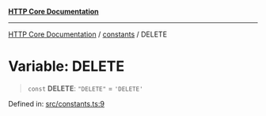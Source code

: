 [**HTTP Core Documentation**](../../README.md)

***

[HTTP Core Documentation](../../README.md) / [constants](../README.md) / DELETE

# Variable: DELETE

> `const` **DELETE**: `"DELETE"` = `'DELETE'`

Defined in: [src/constants.ts:9](https://github.com/stonemjs/http-core/blob/38177eda1505fdb30323b11ec31ef2a0f0840267/src/constants.ts#L9)
